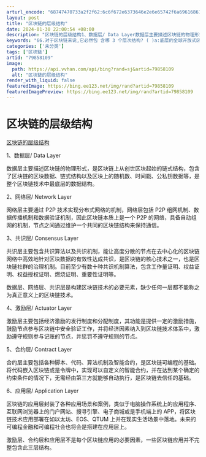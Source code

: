 ```yaml
---
arturl_encode: "68747470733a2f2f62:6c6f672e6373646e2e6e65742f6a696168616f77616e68616f:2f61727469636c652f64657461696c732f3739383538313039"
layout: post
title: "区块链的层级结构"
date: 2024-01-30 22:00:54 +08:00
description: "区块链的层级结构1、数据层/ Data Layer数据层主要描述区块链的物理形式，是区块链上从创世区"
keywords: "66.对于区块链来说,它必然包 含哪 3 个层次结构? ( )a:底层的全球开放式区块链 b"
categories: ['未分类']
tags: ['区块链']
artid: "79858109"
image:
  path: https://api.vvhan.com/api/bing?rand=sj&artid=79858109
  alt: "区块链的层级结构"
render_with_liquid: false
featuredImage: https://bing.ee123.net/img/rand?artid=79858109
featuredImagePreview: https://bing.ee123.net/img/rand?artid=79858109
---
```


# 区块链的层级结构

[区块链的层级结构](http://cda.pinggu.org/view/25215.html)

1、数据层/ Data Layer

数据层主要描述区块链的物理形式，是区块链上从创世区块起始的链式结构，包含了区块链的区块数据、链式结构以及区块上的随机数、时间戳、公私钥数据等，是整个区块链技术中最底层的数据结构。

2、网络层/ Network Layer

网络层主要通过 P2P 技术实现分布式网络的机制，网络层包括 P2P 组网机制、数据传播机制和数据验证机制，因此区块链本质上是一个 P2P 的网络，具备自动组网的机制，节点之间通过维护一个共同的区块链结构来保持通信。

3、共识层/ Consensus Layer

共识层主要包含共识算法以及共识机制，能让高度分散的节点在去中心化的区块链网络中高效地针对区块数据的有效性达成共识，是区块链的核心技术之一，也是区块链社群的治理机制。目前至少有数十种共识机制算法，包含工作量证明、权益证明、权益授权证明、燃烧证明、重要性证明等。

数据层、网络层、共识层是构建区块链技术的必要元素，缺少任何一层都不能称之为真正意义上的区块链技术。

4、激励层/ Actuator Layer

激励层主要包括经济激励的发行制度和分配制度，其功能是提供一定的激励措施，鼓励节点参与区块链中安全验证工作，并将经济因素纳入到区块链技术体系中，激励遵守规则参与记账的节点，并惩罚不遵守规则的节点。

5、合约层/ Contract Layer

合约层主要包括各种脚本、代码、算法机制及智能合约，是区块链可编程的基础。将代码嵌入区块链或是令牌中，实现可以自定义的智能合约，并在达到某个确定的约束条件的情况下，无需经由第三方就能够自动执行，是区块链去信任的基础。

6、应用层/ Application Layer

区块链的应用层封装了各种应用场景和案例，类似于电脑操作系统上的应用程序、互联网浏览器上的门户网站、搜寻引擎、电子商城或是手机端上的 APP，将区块链技术应用部署在如以太坊、EOS、QTUM 上并在现实生活场景中落地。未来的可编程金融和可编程社会也将会是搭建在应用层上。

激励层、合约层和应用层不是每个区块链应用的必要因素，一些区块链应用并不完整包含此三层结构。
